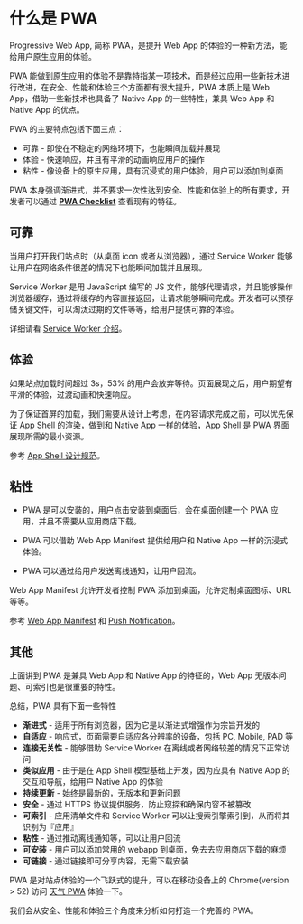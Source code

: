 # 什么是 PWA

Progressive Web App, 简称 PWA，是提升 Web App 的体验的一种新方法，能给用户原生应用的体验。

PWA 能做到原生应用的体验不是靠特指某一项技术，而是经过应用一些新技术进行改进，在安全、性能和体验三个方面都有很大提升，PWA 本质上是 Web App，借助一些新技术也具备了 Native App 的一些特性，兼具 Web App 和 Native App 的优点。

PWA 的主要特点包括下面三点：

* 可靠 - 即使在不稳定的网络环境下，也能瞬间加载并展现
* 体验 - 快速响应，并且有平滑的动画响应用户的操作
* 粘性 - 像设备上的原生应用，具有沉浸式的用户体验，用户可以添加到桌面

PWA 本身强调渐进式，并不要求一次性达到安全、性能和体验上的所有要求，开发者可以通过 **[PWA Checklist](https://developers.google.cN/web/progressive-web-apps/checklist)** 查看现有的特征。

## 可靠

当用户打开我们站点时（从桌面 icon 或者从浏览器），通过 Service Worker 能够让用户在网络条件很差的情况下也能瞬间加载并且展现。

Service Worker 是用 JavaScript 编写的 JS 文件，能够代理请求，并且能够操作浏览器缓存，通过将缓存的内容直接返回，让请求能够瞬间完成。开发者可以预存储关键文件，可以淘汰过期的文件等等，给用户提供可靠的体验。

详细请看 [Service Worker 介绍](https://developers.google.cn/web/fundamentals/getting-started/primers/service-workers)。

## 体验

如果站点加载时间超过 3s，53% 的用户会放弃等待。页面展现之后，用户期望有平滑的体验，过渡动画和快速响应。

为了保证首屏的加载，我们需要从设计上考虑，在内容请求完成之前，可以优先保证 App Shell 的渲染，做到和 Native App 一样的体验，App Shell 是 PWA 界面展现所需的最小资源。

参考 [App Shell 设计规范](https://developers.google.cn/web/fundamentals/architecture/app-shell)。

## 粘性

* PWA 是可以安装的，用户点击安装到桌面后，会在桌面创建一个 PWA 应用，并且不需要从应用商店下载。

* PWA 可以借助 Web App Manifest 提供给用户和 Native App 一样的沉浸式体验。

* PWA 可以通过给用户发送离线通知，让用户回流。

Web App Manifest 允许开发者控制 PWA 添加到桌面，允许定制桌面图标、URL等等。

参考 [Web App Manifest](https://developers.google.cn/web/fundamentals/engage-and-retain/web-app-manifest/?hl=zh-cn) 和 [Push Notification](https://developers.google.cn/web/fundamentals/engage-and-retain/push-notifications/?hl=zh-cn)。


## 其他

上面讲到 PWA 是兼具 Web App 和 Native App 的特征的，Web App 无版本问题、可索引也是很重要的特性。

总结，PWA 具有下面一些特性

* **渐进式** - 适用于所有浏览器，因为它是以渐进式增强作为宗旨开发的
* **自适应** - 响应式，页面需要自适应各分辨率的设备，包括 PC, Mobile, PAD 等
* **连接无关性** - 能够借助 Service Worker 在离线或者网络较差的情况下正常访问
* **类似应用** - 由于是在 App Shell 模型基础上开发，因为应具有 Native App 的交互和导航，给用户 Native App 的体验
* **持续更新** - 始终是最新的，无版本和更新问题
* **安全** - 通过 HTTPS 协议提供服务，防止窥探和确保内容不被篡改
* **可索引** - 应用清单文件和 Service Worker 可以让搜索引擎索引到，从而将其识别为『应用』
* **粘性** - 通过推动离线通知等，可以让用户回流
* **可安装** - 用户可以添加常用的 webapp 到桌面，免去去应用商店下载的麻烦
* **可链接** - 通过链接即可分享内容，无需下载安装


PWA 是对站点体验的一个飞跃式的提升，可以在移动设备上的 Chrome(version > 52) 访问 [天气 PWA](https://weatherpwa.baidu.com) 体验一下。

我们会从安全、性能和体验三个角度来分析如何打造一个完善的 PWA。

